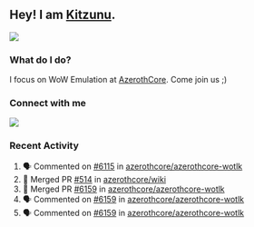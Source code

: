 ## Hey! I am [Kitzunu](https://Github.com/Kitzunu).

<!--- <a href="https://github-readme-stats.kitzunu.vercel.app/api?username=Kitzunu&show_icons=true&theme=dark">
  <img src="https://github-readme-stats.kitzunu.vercel.app/api?username=Kitzunu&show_icons=true&theme=dark" />
</a>
<a href="https://github-readme-stats.kitzunu.vercel.app/api?username=Kitzunu&show_icons=true&theme=dark">
  <img align="center" src="https://github-readme-stats.vercel.app/api/top-langs/?username=Kitzunu&layout=compact&theme=dark" />
</a> -->

<a href="https://metrics.lecoq.io/Kitzunu?template=classic&people=1&notable=1&people.limit=28&people.size=28&people.types=followers%2C%20following&people.thanks=Keader&people.identicons=false&people.shuffle=false&notable.repositories=true&config.timezone=Europe%2FStockholm">
  <img align="center" src="https://metrics.lecoq.io/Kitzunu?template=classic&people=1&notable=1&people.limit=28&people.size=28&people.types=followers%2C%20following&people.thanks=Keader&people.identicons=false&people.shuffle=false&notable.repositories=true&config.timezone=Europe%2FStockholm" />
</a>

### What do I do?

I focus on WoW Emulation at [AzerothCore](https://Github.com/AzerothCore). Come join us ;)

### Connect with me
[![](https://img.shields.io/badge/AzerothCore%20Discord-Connect%20with%20me!-green)](https://discord.com/invite/gkt4y2x)

### Recent Activity

<!--START_SECTION:activity-->
1. 🗣 Commented on [#6115](https://github.com/azerothcore/azerothcore-wotlk/issues/6115) in [azerothcore/azerothcore-wotlk](https://github.com/azerothcore/azerothcore-wotlk)
2. 🎉 Merged PR [#514](https://github.com/azerothcore/wiki/pull/514) in [azerothcore/wiki](https://github.com/azerothcore/wiki)
3. 🎉 Merged PR [#6159](https://github.com/azerothcore/azerothcore-wotlk/pull/6159) in [azerothcore/azerothcore-wotlk](https://github.com/azerothcore/azerothcore-wotlk)
4. 🗣 Commented on [#6159](https://github.com/azerothcore/azerothcore-wotlk/issues/6159) in [azerothcore/azerothcore-wotlk](https://github.com/azerothcore/azerothcore-wotlk)
5. 🗣 Commented on [#6159](https://github.com/azerothcore/azerothcore-wotlk/issues/6159) in [azerothcore/azerothcore-wotlk](https://github.com/azerothcore/azerothcore-wotlk)
<!--END_SECTION:activity-->
